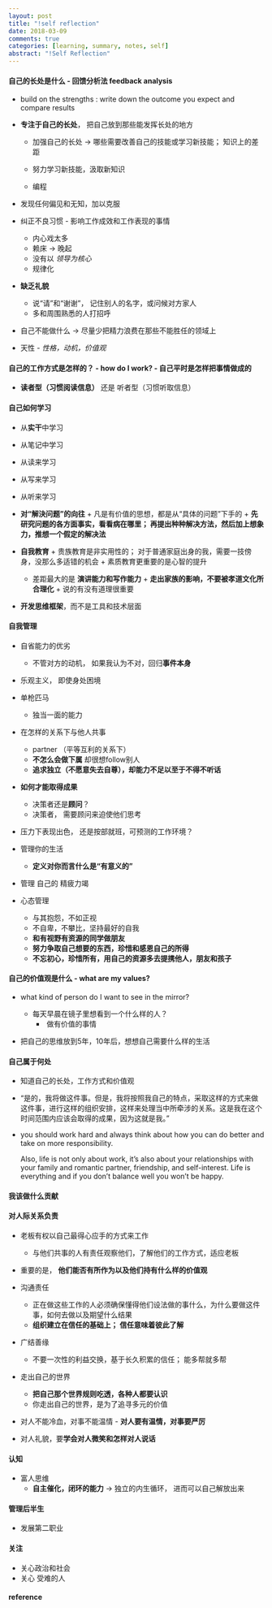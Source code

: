 ```yaml
---
layout: post
title: "!self reflection"
date: 2018-03-09
comments: true
categories: [learning, summary, notes, self]
abstract: "!Self Reflection"
---
```


#### **自己的长处是什么** - 回馈分析法 feedback analysis
 * build on the strengths : write down the outcome you expect and compare results

 
 * **专注于自己的长处**， 把自己放到那些能发挥长处的地方
   + 加强自己的长处 -> 哪些需要改善自己的技能或学习新技能； 知识上的差距
   + 努力学习新技能，汲取新知识

   + 编程

 * 发现任何偏见和无知，加以克服

 * 纠正不良习惯  - 影响工作成效和工作表现的事情
   + 内心戏太多
   + 赖床 -> 晚起
   + 没有以 *领导为核心*
   + 规律化

 * **缺乏礼貌**
   + 说“请”和“谢谢”， 记住别人的名字，或问候对方家人
   + 多和周围熟悉的人打招呼

 * 自己不能做什么 -> 尽量少把精力浪费在那些不能胜任的领域上

 * 天性 - *性格，动机，价值观*

#### 自己的工作方式是怎样的？ - how do I work? - 自己平时是怎样把事情做成的
 * **读者型（习惯阅读信息）** 还是 听者型（习惯听取信息）
 

#### 自己如何学习
  * 从**实干**中学习

  * 从笔记中学习
  * 从读来学习
  * 从写来学习
  * 从听来学习

  *  **对“解決问题”的向往**
    + 凡是有价值的思想，都是从“具体的问题”下手的
    + **先研究问题的各方面事实，看看病在哪里； 再提出种种解决方法，然后加上想象力，推想一个假定的解决法**

  *  **自我教育**
    + 贵族教育是非实用性的； 对于普通家庭出身的我，需要一技傍身，没那么多适错的机会
    + 素质教育更重要的是心智的提升
      - 差距最大的是 **演讲能力和写作能力**
    + **走出家族的影响，不要被孝道文化所合理化**
    + 说的有没有道理很重要

  * **开发思维框架**，而不是工具和技术层面

#### 自我管理
  * 自省能力的优劣
    + 不管对方的动机， 如果我认为不对，回归**事件本身**

  * 乐观主义， 即使身处困境

  * 单枪匹马
    + 独当一面的能力

  * 在怎样的关系下与他人共事
    + partner （平等互利的关系下）
    + **不怎么会做下属** 却很想follow别人
    + **追求独立（不愿意失去自尊），却能力不足以至于不得不听话**

  * **如何才能取得成果**
    + 决策者还是**顾问**？
    + 决策者， 需要顾问来迫使他们思考

  * 压力下表现出色， 还是按部就班，可预测的工作环境？

  * 管理你的生活
    + **定义对你而言什么是“有意义的”**

  * 管理 自己的 精疲力竭

  * 心态管理
    + 与其抱怨，不如正视
    + 不自卑，不攀比，坚持最好的自我
    + **和有视野有资源的同学做朋友**
    + **努力争取自己想要的东西，珍惜和感恩自己的所得**
    + **不忘初心，珍惜所有，用自己的资源多去提携他人，朋友和孩子**


#### 自己的价值观是什么 - what are my values?
  * what kind of person do I want to see in the mirror?
    + 每天早晨在镜子里想看到一个什么样的人？
      -  做有价值的事情

  *  把自己的思维放到5年，10年后，想想自己需要什么样的生活

#### 自己属于何处
  * 知道自己的长处，工作方式和价值观
  * “是的，我将做这件事。但是，我将按照我自己的特点，采取这样的方式来做这件事，进行这样的组织安排，这样来处理当中所牵涉的关系。这是我在这个时间范围内应该会取得的成果，因为这就是我。”

  * you should work hard and always think about how you can do better and take on more responsibility.

    Also, life is not only about work, it’s also about your relationships with your family and romantic partner, friendship, and self-interest. Life is everything and if you don’t balance well you won’t be happy.


#### 我该做什么贡献

#### 对人际关系负责
   * 老板有权以自己最得心应手的方式来工作
      - 与他们共事的人有责任观察他们，了解他们的工作方式，适应老板

   * 重要的是， **他们能否有所作为以及他们持有什么样的价值观**

   *  沟通责任
      - 正在做这些工作的人必须确保懂得他们设法做的事什么，为什么要做这件事，如何去做以及期望什么结果
      - **组织建立在信任的基础上； 信任意味着彼此了解**

   * 广结善缘
     - 不要一次性的利益交换，基于长久积累的信任； 能多帮就多帮

   * 走出自己的世界
     - **把自己那个世界规则吃透，各种人都要认识**
     - 你走出自己的世界，是为了追寻多元的价值

   *  对人不能冷血，对事不能温情
     - **对人要有温情，对事要严厉**

   * 对人礼貌，要**学会对人微笑和怎样对人说话**

#### 认知
   * 富人思维
      - **自主催化，闭环的能力** -> 独立的内生循环， 进而可以自己解放出来


#### 管理后半生
   * 发展第二职业



#### 关注
 - 关心政治和社会
 - 关心 受难的人


#### reference
